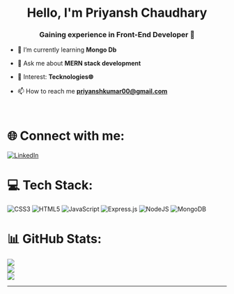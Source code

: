 <h1 align="center">Hello, I'm Priyansh Chaudhary</h1>
<h3 align="center">Gaining experience in Front-End Developer 🚀</h3>

- 🌱 I’m currently learning **Mongo Db**

- 💬 Ask me about **MERN stack development**

- 👀 Interest: **Tecknologies🌐**

- 📫 How to reach me **priyanshkumar00@gmail.com**

<br>

# 🌐 Connect with me:

  [![LinkedIn](https://img.shields.io/badge/LinkedIn-%230077B5.svg?logo=linkedin&logoColor=white)](https://linkedin.com/in/priyansh-chaudhary-861482212)
<br>

# 💻 Tech Stack:
![CSS3](https://img.shields.io/badge/css3-%231572B6.svg?style=for-the-badge&logo=css3&logoColor=white) ![HTML5](https://img.shields.io/badge/html5-%23E34F26.svg?style=for-the-badge&logo=html5&logoColor=white) ![JavaScript](https://img.shields.io/badge/javascript-%23323330.svg?style=for-the-badge&logo=javascript&logoColor=%23F7DF1E) ![Express.js](https://img.shields.io/badge/express.js-%23404d59.svg?style=for-the-badge&logo=express&logoColor=%2361DAFB) ![NodeJS](https://img.shields.io/badge/node.js-6DA55F?style=for-the-badge&logo=node.js&logoColor=white) ![MongoDB](https://img.shields.io/badge/MongoDB-%234ea94b.svg?style=for-the-badge&logo=mongodb&logoColor=white)
# 📊 GitHub Stats:
![](https://github-readme-stats.vercel.app/api?username=Priyansh-source&theme=default&hide_border=false&include_all_commits=true&count_private=true)<br/>
![](https://github-readme-streak-stats.herokuapp.com/?user=Priyansh-source&theme=default&hide_border=false)<br/>
![](https://github-readme-stats.vercel.app/api/top-langs/?username=Priyanshsource&theme=default&hide_border=false&include_all_commits=true&count_private=true&layout=compact)

---
